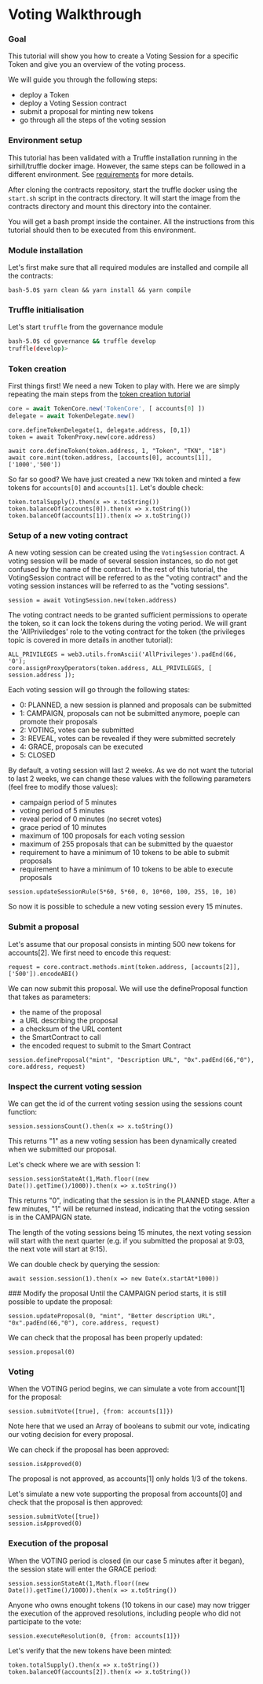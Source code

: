 # Voting Walkthrough

### Goal
This tutorial will show you how to create a Voting Session for a specific Token and give you an overview of the voting process.

We will guide you through the following steps:
- deploy a Token
- deploy a Voting Session contract
- submit a proposal for minting new tokens
- go through all the steps of the voting session

### Environment setup
This tutorial has been validated with a Truffle installation running in the sirhill/truffle docker image. However, the same steps can be followed in a different environment. See [requirements](./Tutorials.md#requirements) for more details.

After cloning the contracts repository, start the truffle docker using the `start.sh` script in the contracts directory.
It will start the image from the contracts directory and mount this directory into the container.

You will get a bash prompt inside the container. All the instructions from this tutorial should then to be executed from this environment.

### Module installation
Let's first make sure that all required modules are installed and compile all the contracts:
```
bash-5.0$ yarn clean && yarn install && yarn compile
```

### Truffle initialisation
Let's start `truffle` from the governance module
```bash
bash-5.0$ cd governance && truffle develop
truffle(develop)> 
```
  
### Token creation

First things first! We need a new Token to play with. Here we are simply repeating the main steps from the [token creation tutorial](./01-TokenCreation.md)
```javascript
core = await TokenCore.new('TokenCore', [ accounts[0] ])
delegate = await TokenDelegate.new()
```

```
core.defineTokenDelegate(1, delegate.address, [0,1])
token = await TokenProxy.new(core.address)
```

```
await core.defineToken(token.address, 1, "Token", "TKN", "18")
await core.mint(token.address, [accounts[0], accounts[1]], ['1000','500'])
```

So far so good? We have just created a new `TKN` token and minted a few tokens for `accounts[0]` and `accounts[1]`. Let's double check:
```
token.totalSupply().then(x => x.toString())
token.balanceOf(accounts[0]).then(x => x.toString())
token.balanceOf(accounts[1]).then(x => x.toString())
```

### Setup of a new voting contract 
A new voting session can be created using the `VotingSession` contract. A voting session will be made of several session instances, so do not get confused by the name of the contract. In the rest of this tutorial, the VotingSession contract will be referred to as the "voting contract" and the voting session instances will be referred to as the "voting sessions".
```
session = await VotingSession.new(token.address) 
```

The voting contract needs to be granted sufficient permissions to operate the token, so it can lock the tokens during the voting period. We will grant the 'AllPriviledges' role to the voting contract for the token (the privileges topic is covered in more details in another tutorial):
```
ALL_PRIVILEGES = web3.utils.fromAscii('AllPrivileges').padEnd(66, '0');
core.assignProxyOperators(token.address, ALL_PRIVILEGES, [ session.address ]);
```

Each voting session will go through the following states:
- 0: PLANNED, a new session is planned and proposals can be submitted
- 1: CAMPAIGN, proposals can not be submitted anymore, poeple can promote their proposals
- 2: VOTING, votes can be submitted
- 3: REVEAL, votes can be revealed if they were submitted secretely 
- 4: GRACE, proposals can be executed
- 5: CLOSED

By default, a voting session will last 2 weeks. As we do not want the tutorial to last 2 weeks, we can change these values with the following parameters (feel free to modify those values):
- campaign period of 5 minutes
- voting period of 5 minutes
- reveal period of 0 minutes (no secret votes)
- grace period of 10 minutes
- maximum of 100 proposals for each voting session
- maximum of 255 proposals that can be submitted by the quaestor
- requirement to have a minimum of 10 tokens to be able to submit proposals
- requirement to have a minimum of 10 tokens to be able to execute proposals
```
session.updateSessionRule(5*60, 5*60, 0, 10*60, 100, 255, 10, 10)
```
So now it is possible to schedule a new voting session every 15 minutes. 


### Submit a proposal 
Let's assume that our proposal consists in minting 500 new tokens for accounts[2]. We first need to encode this request: 
```
request = core.contract.methods.mint(token.address, [accounts[2]], ['500']).encodeABI()
```

We can now submit this proposal. We will use the defineProposal function that takes as parameters:
- the name of the proposal
- a URL describing the proposal
- a checksum of the URL content
- the SmartContract to call 
- the encoded request to submit to the Smart Contract
```
session.defineProposal("mint", "Description URL", "0x".padEnd(66,"0"), core.address, request)  
```

### Inspect the current voting session 
We can get the id of the current voting session using the sessions count function:
```
session.sessionsCount().then(x => x.toString())
 ```
This returns "1" as a new voting session has been dynamically created when we submitted our proposal. 

Let's check where we are with session 1:
```
session.sessionStateAt(1,Math.floor((new Date()).getTime()/1000)).then(x => x.toString())
```
This returns "0", indicating that the session is in the PLANNED stage.
After a few minutes, "1" will be returned instead, indicating that the voting session is in the CAMPAIGN state.

The length of the voting sessions being 15 minutes, the next voting session will start with the next quarter (e.g. if you submitted the proposal at 9:03, the next vote will start at 9:15).

We can double check by querying the session:
```
await session.session(1).then(x => new Date(x.startAt*1000))
```


### Modify the proposal
Until the CAMPAIGN period starts, it is still possible to update the proposal:
```
session.updateProposal(0, "mint", "Better description URL", "0x".padEnd(66,"0"), core.address, request)  
```
We can check that the proposal has been properly updated:
```
session.proposal(0)
```


### Voting 
When the VOTING period begins, we can simulate a vote from account[1] for the proposal:
```
session.submitVote([true], {from: accounts[1]})
```
Note here that we used an Array of booleans to submit our vote, indicating our voting decision for every proposal. 

We can check if the proposal has been approved:
```
session.isApproved(0)
```
The proposal is not approved, as accounts[1] only holds 1/3 of the tokens.

Let's simulate a new vote supporting the proposal from accounts[0] and check that the proposal is then approved:
```
session.submitVote([true])
session.isApproved(0)
```


### Execution of the proposal
When the VOTING period is closed (in our case 5 minutes after it began), the session state will enter the GRACE period:
```
session.sessionStateAt(1,Math.floor((new Date()).getTime()/1000)).then(x => x.toString())
```

Anyone who owns enought tokens (10 tokens in our case)  may now trigger the execution of the approved resolutions, including people who did not participate to the vote:
```
session.executeResolution(0, {from: accounts[1]})
```

Let's verify that the new tokens have been minted:
```
token.totalSupply().then(x => x.toString())
token.balanceOf(accounts[2]).then(x => x.toString())
```

